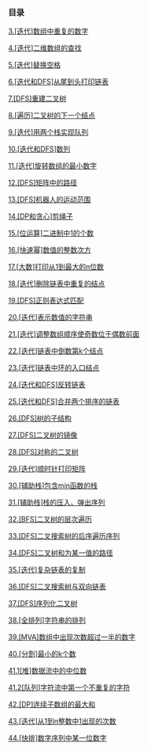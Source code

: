 ### 目录

[3.[迭代]数组中重复的数字](/jzof/3.[迭代]数组中重复的数字.md)

[4.[迭代]二维数组的查找](/jzof/4.[迭代]二维数组的查找.md)

[5.[迭代]替换空格](/jzof/5.[迭代]替换空格.md)

[6.[迭代和DFS]从尾到头打印链表](/jzof/6.[迭代和DFS]从尾到头打印链表.md)

[7.[DFS]重建二叉树](/jzof/7.[DFS]重建二叉树.md)

[8.[遍历]二叉树的下一个结点](/jzof/8.[遍历]二叉树的下一个结点.md)

[9.[迭代]用两个栈实现队列](/jzof/9.[迭代]用两个栈实现队列.md)

[10.[迭代和DFS]数列](/jzof/10.[迭代和DFS]数列.md)

[11.[迭代]旋转数组的最小数字](/jzof11.[迭代]旋转数组的最小数字.md)

[12.[DFS]矩阵中的路径](/jzof/12.[DFS]矩阵中的路径.md)

[13.[DFS]机器人的运动范围](/jzof/13.[DFS]机器人的运动范围.md)

[14.[DP和贪心]剪绳子](/jzof/14.[DP和贪心]剪绳子.md)

[15.[位运算]二进制中1的个数](/jzof/15.[位运算]二进制中1的个数.md)

[16.[快速幂]数值的整数次方](/jzof/16.[快速幂]数值的整数次方.md)

[17.[大数]打印从1到最大的n位数](jzof/17.[大数]打印从1到最大的n位数.md)

[18.[迭代]删除链表中重复的结点](/jzof/18.[迭代]删除链表中重复的结点.md)

[19.[DFS]正则表达式匹配](/jzof/19.[DFS]正则表达式匹配.md)

[20.[迭代]表示数值的字符串](/jzof/20.[迭代]表示数值的字符串.md)

[21.[迭代]调整数组顺序使奇数位于偶数前面](/jzof/21.[迭代]调整数组顺序使奇数位于偶数前面.md)

[22.[迭代]链表中倒数第k个结点](/jzof/22.[迭代]链表中倒数第k个结点.md)

[23.[迭代]链表中环的入口结点](/jzof/23.[迭代]链表中环的入口结点.md)

[24.[迭代和DFS]反转链表](/jzof/24.[迭代和DFS]反转链表.md)

[25.[迭代和DFS]合并两个排序的链表](/jzof/25.[迭代和DFS]合并两个排序的链表.md)

[26.[DFS]树的子结构](/jzof/26.[DFS]树的子结构.md)

[27.[DFS]二叉树的镜像](/jzof/27.[DFS]二叉树的镜像.md)

[28.[DFS]对称的二叉树](/jzof/28.[DFS]对称的二叉树.md)

[29.[迭代]顺时针打印矩阵](/jzof/29.[迭代]顺时针打印矩阵.md)

[30.[辅助栈]包含min函数的栈](/jzof/30.[辅助栈]包含min函数的栈.md)

[31.[辅助栈]栈的压入、弹出序列](/jzof/31.[辅助栈]栈的压入、弹出序列.md)

[32.[BFS]二叉树的层次遍历](/jzof/32.[BFS]二叉树的层次遍历.md)

[33.[DFS]二叉搜索树的后序遍历序列](/jzof/33.[DFS]二叉搜索树的后序遍历序列.md)

[34.[DFS]二叉树和为某一值的路径](/jzof/34.[DFS]二叉树和为某一值的路径.md)

[35.[迭代]复杂链表的复制](/jzof/35.[迭代]复杂链表的复制.md)

[36.[DFS]二叉搜索树与双向链表](/jzof/36.[DFS]二叉搜索树与双向链表.md)

[37.[DFS]序列化二叉树](/jzof/37.[DFS]序列化二叉树.md)

[38.[全排列]字符串的排列](/jzof/38.[全排列]字符串的排列.md)

[39.[MVA]数组中出现次数超过一半的数字](/jzof/39.[MVA]数组中出现次数超过一半的数字.md)

[40.[分割]最小的k个数](/jzof/40.[分割]最小的k个数.md)

[41.1[堆]数据流中的中位数](/jzof/41.1[堆]数据流中的中位数.md)

[41.2[队列]字符流中第一个不重复的字符](/jzof/41.2[队列]字符流中第一个不重复的字符.md)

[42.[DP]连续子数组的最大和](/jzof/42.[DP]连续子数组的最大和.md)

[43.[迭代]从1到n整数中1出现的次数](/jzof/43.[迭代]从1到n整数中1出现的次数.md)

[44.[快排]数字序列中某一位数字](/jzof//44.[快排]数字序列中某一位数字.md)

